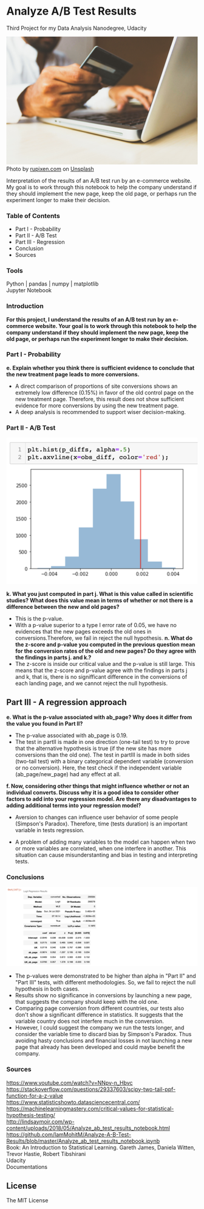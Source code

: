 # Analyze A/B Test Results
Third Project for my Data Analysis Nanodegree, Udacity<br/>

![e-commerce](images/rupixen-com-Q59HmzK38eQ-unsplash.jpeg)
Photo by <a href="https://unsplash.com/@rupixen?utm_source=unsplash&utm_medium=referral&utm_content=creditCopyText">rupixen.com</a> on <a href="https://unsplash.com/s/photos/e-commerce?utm_source=unsplash&utm_medium=referral&utm_content=creditCopyText">Unsplash</a>



Interpretation of the results of an A/B test run by an e-commerce website. My goal is to work through this notebook to help the company understand if they should implement the new page, keep the old page, or perhaps run the experiment longer to make their decision.<br/>

### Table of Contents
- Part I - Probability
- Part II - A/B Test
- Part III - Regression
- Conclusion
- Sources

### Tools
Python | pandas | numpy | matplotlib </br>
Jupyter Notebook


### Introduction
**For this project, I  understand the results of an A/B test run by an e-commerce website. Your goal is to work through this notebook to help the company understand if they should implement the new page, keep the old page, or perhaps run the experiment longer to make their decision.**

### Part I - Probability
**e. Explain whether you think there is sufficient evidence to conclude that the new treatment page leads to more conversions.**
- A direct comparison of proportions of site conversions shows an extremely low difference (0.15%) in favor of the old control page on the new treatment page. Therefore, this result does not show sufficient evidence for more conversions by using the new treatment page.
- A deep analysis is recommended to support wiser decision-making.

### Part II - A/B Test
![hist](images/hist.png)

**k. What you just computed in part j. What is this value called in scientific studies? What does this value mean in terms of whether or not there is a difference between the new and old pages?**
- This is the p-value.
- With a p-value superior to a type I error rate of 0.05, we have no evidences that the new pages exceeds the old ones in conversions.Therefore, we fail in reject the null hypothesis.
**n. What do the z-score and p-value you computed in the previous question mean for the conversion rates of the old and new pages? Do they agree with the findings in parts j. and k.?**
- The z-score is inside our critical value and the p-value is still large.
This means that the z-score and p-value agree with the findings in parts j and k, that is, there is no signifficant difference in the conversions of each landing page, and we cannot reject the null hypothesis.

## Part III - A regression approach
**e. What is the p-value associated with ab_page? Why does it differ from the value you found in Part II?**
- The p-value associated with ab_page is 0.19.
- The test in partII is made in one direction (one-tail test) to try to prove that the alternative hypothesis is true (if the new site has more conversions than the old one).
The test in partIII is made in both sides (two-tail test) with a binary categorical dependent variable (conversion or no conversion). Here, the test check if the independent variable (ab_page/new_page) had any effect at all.

**f. Now, considering other things that might influence whether or not an individual converts. Discuss why it is a good idea to consider other factors to add into your regression model. Are there any disadvantages to adding additional terms into your regression model?**

- Aversion to changes can influence user behavior of some people (Simpson's Paradox). Therefore, time (tests duration) is an important variable in tests regression.

- A problem of adding many variables to the model can happen when two or more variables are correlated, when one interfere in another. This situation can cause misunderstanting and bias in testing and interpreting tests.


### Conclusions
![summary](images/summary.png)
- The p-values were demonstrated to be higher than alpha in "Part II" and "Part III" tests, with different methodologies. So, we fail to reject the null hypothesis in both cases.
- Results show no significance in conversions by launching a new page, that suggests the company should keep with the old one.
- Comparing page conversion from different countries, our tests also don't show a significant difference in statistics. It suggests that the variable country does not interfere much in the conversion.
- However, I could suggest the company we run the tests longer, and consider the variable time to discard bias by Simpson's Paradox. Thus avoiding hasty conclusions and financial losses in not launching a new page that already has been developed and could maybe benefit the company.



### Sources
https://www.youtube.com/watch?v=NNpv-n_Hbvc<br/>
https://stackoverflow.com/questions/29337603/scipy-two-tail-ppf-function-for-a-z-value<br/>
https://www.statisticshowto.datasciencecentral.com/<br/>
https://machinelearningmastery.com/critical-values-for-statistical-hypothesis-testing/<br/>
http://lindsaymoir.com/wp-content/uploads/2018/05/Analyze_ab_test_results_notebook.html<br/>
https://github.com/IamMohitM/Analyze-A-B-Test-Results/blob/master/Analyze_ab_test_results_notebook.ipynb<br/>
Book: An Introduction to Statistical Learning. Gareth James, Daniela Witten, Trevor Hastie, Robert Tibshirani<br/>
Udacity<br/>
Documentations<br/>

## License

The MIT License

